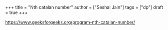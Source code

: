+++
title = "Nth catalan number"
author = ["Seshal Jain"]
tags = ["dp"]
draft = true
+++

<https://www.geeksforgeeks.org/program-nth-catalan-number/>
